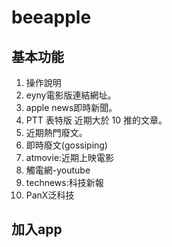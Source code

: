 # beeapple
## 基本功能  
1.	操作說明
2.	eyny電影版連結網址。
3.	apple news即時新聞。
4.	PTT 表特版 近期大於 10 推的文章。
5.	近期熱門廢文。
6.	即時廢文(gossiping)
7.	atmovie:近期上映電影
8.	觸電網-youtube
9.	technews:科技新報
10. PanX泛科技
    
## 加入app
